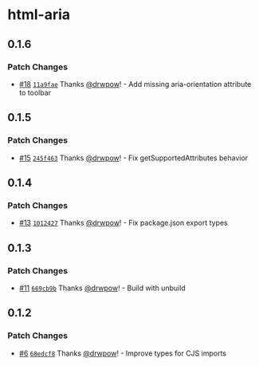 # html-aria

## 0.1.6

### Patch Changes

- [#18](https://github.com/drwpow/html-aria/pull/18) [`11a9fae`](https://github.com/drwpow/html-aria/commit/11a9fae4d65280cd35cfb6a1b68abd50cee299e8) Thanks [@drwpow](https://github.com/drwpow)! - Add missing aria-orientation attribute to toolbar

## 0.1.5

### Patch Changes

- [#15](https://github.com/drwpow/html-aria/pull/15) [`245f463`](https://github.com/drwpow/html-aria/commit/245f463fe25b9176f0a56d3a468f9137151041a9) Thanks [@drwpow](https://github.com/drwpow)! - Fix getSupportedAttributes behavior

## 0.1.4

### Patch Changes

- [#13](https://github.com/drwpow/html-aria/pull/13) [`1012427`](https://github.com/drwpow/html-aria/commit/1012427a59c0ce9f189e0d323984084232cf3796) Thanks [@drwpow](https://github.com/drwpow)! - Fix package.json export types

## 0.1.3

### Patch Changes

- [#11](https://github.com/drwpow/html-aria/pull/11) [`669cb9b`](https://github.com/drwpow/html-aria/commit/669cb9b332b4cf335279f7c9b89afc09e2d8fd67) Thanks [@drwpow](https://github.com/drwpow)! - Build with unbuild

## 0.1.2

### Patch Changes

- [#6](https://github.com/drwpow/html-aria/pull/6) [`68edcf8`](https://github.com/drwpow/html-aria/commit/68edcf89df4d2a6c5595091194bf1b834f6f9db1) Thanks [@drwpow](https://github.com/drwpow)! - Improve types for CJS imports
